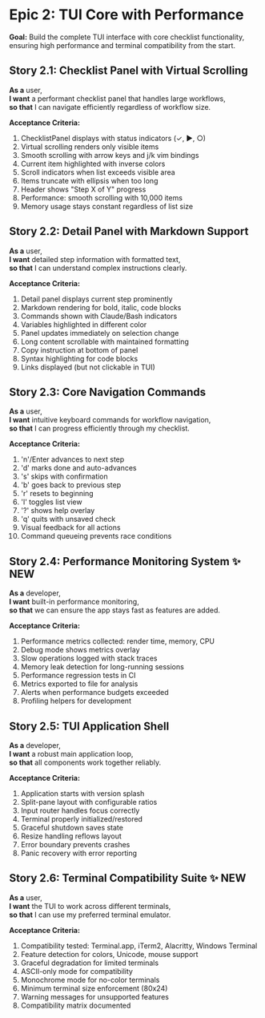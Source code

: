# Epic 2: TUI Core with Performance

**Goal:** Build the complete TUI interface with core checklist functionality, ensuring high performance and terminal compatibility from the start.

## Story 2.1: Checklist Panel with Virtual Scrolling

**As a** user,  
**I want** a performant checklist panel that handles large workflows,  
**so that** I can navigate efficiently regardless of workflow size.

**Acceptance Criteria:**
1. ChecklistPanel displays with status indicators (✓, ▶, ○)
2. Virtual scrolling renders only visible items
3. Smooth scrolling with arrow keys and j/k vim bindings
4. Current item highlighted with inverse colors
5. Scroll indicators when list exceeds visible area
6. Items truncate with ellipsis when too long
7. Header shows "Step X of Y" progress
8. Performance: smooth scrolling with 10,000 items
9. Memory usage stays constant regardless of list size

## Story 2.2: Detail Panel with Markdown Support

**As a** user,  
**I want** detailed step information with formatted text,  
**so that** I can understand complex instructions clearly.

**Acceptance Criteria:**
1. Detail panel displays current step prominently
2. Markdown rendering for bold, italic, code blocks
3. Commands shown with Claude/Bash indicators
4. Variables highlighted in different color
5. Panel updates immediately on selection change
6. Long content scrollable with maintained formatting
7. Copy instruction at bottom of panel
8. Syntax highlighting for code blocks
9. Links displayed (but not clickable in TUI)

## Story 2.3: Core Navigation Commands

**As a** user,  
**I want** intuitive keyboard commands for workflow navigation,  
**so that** I can progress efficiently through my checklist.

**Acceptance Criteria:**
1. 'n'/Enter advances to next step
2. 'd' marks done and auto-advances
3. 's' skips with confirmation
4. 'b' goes back to previous step
5. 'r' resets to beginning
6. 'l' toggles list view
7. '?' shows help overlay
8. 'q' quits with unsaved check
9. Visual feedback for all actions
10. Command queueing prevents race conditions

## Story 2.4: Performance Monitoring System ✨ NEW

**As a** developer,  
**I want** built-in performance monitoring,  
**so that** we can ensure the app stays fast as features are added.

**Acceptance Criteria:**
1. Performance metrics collected: render time, memory, CPU
2. Debug mode shows metrics overlay
3. Slow operations logged with stack traces
4. Memory leak detection for long-running sessions
5. Performance regression tests in CI
6. Metrics exported to file for analysis
7. Alerts when performance budgets exceeded
8. Profiling helpers for development

## Story 2.5: TUI Application Shell

**As a** developer,  
**I want** a robust main application loop,  
**so that** all components work together reliably.

**Acceptance Criteria:**
1. Application starts with version splash
2. Split-pane layout with configurable ratios
3. Input router handles focus correctly
4. Terminal properly initialized/restored
5. Graceful shutdown saves state
6. Resize handling reflows layout
7. Error boundary prevents crashes
8. Panic recovery with error reporting

## Story 2.6: Terminal Compatibility Suite ✨ NEW

**As a** user,  
**I want** the TUI to work across different terminals,  
**so that** I can use my preferred terminal emulator.

**Acceptance Criteria:**
1. Compatibility tested: Terminal.app, iTerm2, Alacritty, Windows Terminal
2. Feature detection for colors, Unicode, mouse support
3. Graceful degradation for limited terminals
4. ASCII-only mode for compatibility
5. Monochrome mode for no-color terminals
6. Minimum terminal size enforcement (80x24)
7. Warning messages for unsupported features
8. Compatibility matrix documented
